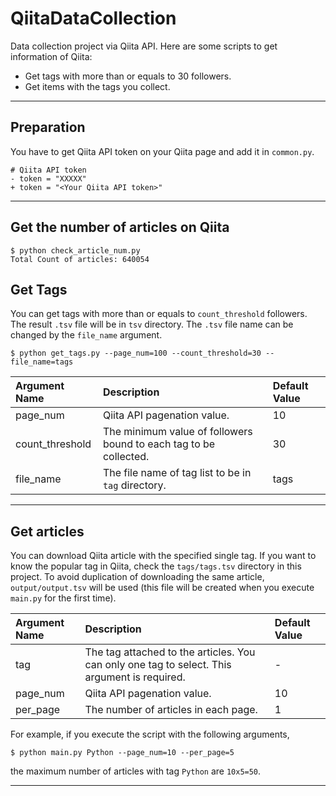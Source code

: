 # QiitaDataCollection

Data collection project via Qiita API. Here are some scripts to get information of Qiita:

* Get tags with more than or equals to 30 followers.
* Get items with the tags you collect.

---

## Preparation

You have to get Qiita API token on your Qiita page and add it in `common.py`. 

```
# Qiita API token
- token = "XXXXX"
+ token = "<Your Qiita API token>"
```

---

## Get the number of articles on Qiita

```
$ python check_article_num.py 
Total Count of articles: 640054
```

## Get Tags

You can get tags with more than or equals to `count_threshold` followers. The result `.tsv` file will be in `tsv` directory. The `.tsv` file name can be changed by the `file_name` argument. 

```
$ python get_tags.py --page_num=100 --count_threshold=30 --file_name=tags
```

|Argument Name|Description|Default Value|
|:---|:---|:---|
|page_num|Qiita API pagenation value.|10|
|count_threshold|The minimum value of followers bound to each tag to be collected.|30|
|file_name|The file name of tag list to be in `tag` directory.|tags|

---

## Get articles

You can download Qiita article with the specified single tag. If you want to know the popular tag in Qiita, check the `tags/tags.tsv` directory in this project. To avoid duplication of downloading the same article, `output/output.tsv` will be used (this file will be created when you execute `main.py` for the first time). 

|Argument Name|Description|Default Value|
|:---|:---|:---|
|tag|The tag attached to the articles. You can only one tag to select. This argument is required.|-|
|page_num|Qiita API pagenation value.|10|
|per_page|The number of articles in each page.|1|

For example, if you execute the script with the following arguments, 

```
$ python main.py Python --page_num=10 --per_page=5
```

the maximum number of articles with tag `Python` are `10x5=50`. 

---
